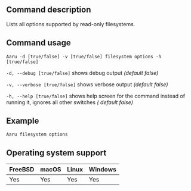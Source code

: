 ## Command description

Lists all options supported by read-only filesystems.

## Command usage

```Aaru -d [true/false] -v [true/false] filesystem options -h [true/false]```

```-d, --debug [true/false]``` shows debug output *(default false)*

```-v, --verbose [true/false]``` shows verbose output *(default false)*

```-h, --help [true/false]``` shows help screen for the command instead of running it, ignores all other switches *(
default false)*

## Example

```Aaru filesystem options```

## Operating system support

| FreeBSD | macOS | Linux | Windows |
|---------|-------|-------|---------|
| Yes     | Yes   | Yes   | Yes     |
